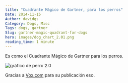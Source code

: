 ```yaml
---
title: "Cuadrante Mágico de Gartner, para los perros"
Date: 2014-11-15
Author: davidgs
Category: Dogs, Misc
Tags: dogs, gartner
Slug: gartner-magic-quadrant-for-dogs
hero: images/dog_chart_2.01.png
reading_time: 1 minute
---
```


Es como el Cuadrante Mágico de Gartner para los perros.

![gráfico de perro 2.0](/posts/category/dogs/images/dog_chart_2.01.png "dog_chart_2.0.png")

Gracias a [Vox.com](http://www.vox.com/xpress/2014/11/14/7220303/dog-breeds-ranked?utm_campaign=vox&utm_content=article-share-top&utm_medium=social&utm_source=facebook) para su publicación eso.
